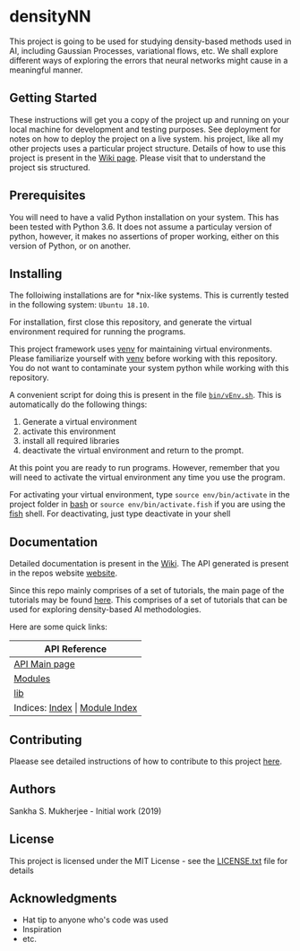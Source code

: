 # densityNN

This project is going to be used for studying density-based methods used in AI, including Gaussian Processes, variational flows, etc. We shall explore different ways of exploring the errors that neural networks might cause in a meaningful manner. 

## Getting Started

These instructions will get you a copy of the project up and running on your local machine for development and testing purposes. See deployment for notes on how to deploy the project on a live system. his project, like all my other projects uses a particular project structure. Details of how to use this project is present in the [Wiki page](https://github.com/sankhaMukherjee/densityNN/wiki). Please visit that to understand the project sis structured.

## Prerequisites

You will need to have a valid Python installation on your system. This has been tested with Python 3.6. It does not assume a particulay version of python, however, it makes no assertions of proper working, either on this version of Python, or on another. 

## Installing

The folloiwing installations are for \*nix-like systems. This is currently tested in the following system: `Ubuntu 18.10`. 

For installation, first close this repository, and generate the virtual environment required for running the programs. 

This project framework uses [venv](https://docs.python.org/3/library/venv.html) for maintaining virtual environments. Please familiarize yourself with [venv](https://docs.python.org/3/library/venv.html) before working with this repository. You do not want to contaminate your system python while working with this repository.

A convenient script for doing this is present in the file [`bin/vEnv.sh`](../master/bin/vEnv.sh). This is automatically do the following things:

1. Generate a virtual environment
2. activate this environment
3. install all required libraries
4. deactivate the virtual environment and return to the prompt. 

At this point you are ready to run programs. However, remember that you will need to activate the virtual environment any time you use the program.

For activating your virtual environment, type `source env/bin/activate` in the project folder in [bash](https://www.gnu.org/software/bash/) or `source env/bin/activate.fish` if you are using the [fish](https://fishshell.com/) shell.
For deactivating, just type deactivate in your shell

## Documentation

Detailed documentation is present in the [Wiki](https://github.com/sankhaMukherjee/densityNN/wiki). The API generated is present in the repos website [website](https://sankhamukherjee.github.io/densityNN/index.html). 

Since this repo mainly comprises of a set of tutorials, the main page of the tutorials may be found [here](https://github.com/sankhaMukherjee/densityNN/wiki/tutorial). This comprises of a set of tutorials that can be used for exploring density-based AI methodologies.

Here are some quick links:

| API Reference  |
|----------------|
| [API Main page](https://sankhamukherjee.github.io/densityNN/index.html) | 
| [Modules](https://sankhamukherjee.github.io/densityNN/modules.html) |
| [lib](https://sankhamukherjee.github.io/densityNN/lib.html) |
| Indices: [Index](https://sankhamukherjee.github.io/densityNN/genindex.html) \| [Module Index](https://sankhamukherjee.github.io/densityNN/py-modindex.html)  |



## Contributing

Plaease see detailed instructions of how to contribute to this project [here](https://github.com/sankhaMukherjee/densityNN/wiki/Contributing).

## Authors

Sankha S. Mukherjee - Initial work (2019)

## License

This project is licensed under the MIT License - see the [LICENSE.txt](LICENSE.txt) file for details

## Acknowledgments

 - Hat tip to anyone who's code was used
 - Inspiration
 - etc.
 